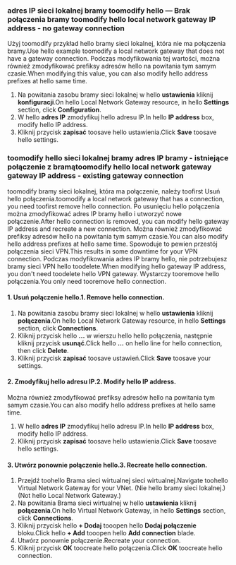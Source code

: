 ### <span data-ttu-id="e7ebd-101"><a name="gwipnoconnection"></a>adres IP sieci lokalnej bramy toomodify hello — Brak połączenia bramy</span><span class="sxs-lookup"><span data-stu-id="e7ebd-101"><a name="gwipnoconnection"></a> toomodify hello local network gateway IP address - no gateway connection</span></span>

<span data-ttu-id="e7ebd-102">Użyj toomodify przykład hello bramy sieci lokalnej, która nie ma połączenia bramy.</span><span class="sxs-lookup"><span data-stu-id="e7ebd-102">Use hello example toomodify a local network gateway that does not have a gateway connection.</span></span> <span data-ttu-id="e7ebd-103">Podczas modyfikowania tej wartości, można również zmodyfikować prefiksy adresów hello na powitania tym samym czasie.</span><span class="sxs-lookup"><span data-stu-id="e7ebd-103">When modifying this value, you can also modify hello address prefixes at hello same time.</span></span>

1. <span data-ttu-id="e7ebd-104">Na powitania zasobu bramy sieci lokalnej w hello **ustawienia** kliknij **konfiguracji**.</span><span class="sxs-lookup"><span data-stu-id="e7ebd-104">On hello Local Network Gateway resource, in hello **Settings** section, click **Configuration**.</span></span>
2. <span data-ttu-id="e7ebd-105">W hello **adres IP** zmodyfikuj hello adresu IP.</span><span class="sxs-lookup"><span data-stu-id="e7ebd-105">In hello **IP address** box, modify hello IP address.</span></span>
3. <span data-ttu-id="e7ebd-106">Kliknij przycisk **zapisać** toosave hello ustawienia.</span><span class="sxs-lookup"><span data-stu-id="e7ebd-106">Click **Save** toosave hello settings.</span></span>

### <span data-ttu-id="e7ebd-107"><a name="gwipwithconnection"></a>toomodify hello sieci lokalnej bramy adres IP bramy - istniejące połączenie z bramą</span><span class="sxs-lookup"><span data-stu-id="e7ebd-107"><a name="gwipwithconnection"></a>toomodify hello local network gateway gateway IP address - existing gateway connection</span></span>

<span data-ttu-id="e7ebd-108">toomodify bramy sieci lokalnej, która ma połączenie, należy toofirst Usuń hello połączenia.</span><span class="sxs-lookup"><span data-stu-id="e7ebd-108">toomodify a local network gateway that has a connection, you need toofirst remove hello connection.</span></span> <span data-ttu-id="e7ebd-109">Po usunięciu hello połączenia można zmodyfikować adres IP bramy hello i utworzyć nowe połączenie.</span><span class="sxs-lookup"><span data-stu-id="e7ebd-109">After hello connection is removed, you can modify hello gateway IP address and recreate a new connection.</span></span> <span data-ttu-id="e7ebd-110">Można również zmodyfikować prefiksy adresów hello na powitania tym samym czasie.</span><span class="sxs-lookup"><span data-stu-id="e7ebd-110">You can also modify hello address prefixes at hello same time.</span></span> <span data-ttu-id="e7ebd-111">Spowoduje to pewien przestój połączenia sieci VPN.</span><span class="sxs-lookup"><span data-stu-id="e7ebd-111">This results in some downtime for your VPN connection.</span></span> <span data-ttu-id="e7ebd-112">Podczas modyfikowania adres IP bramy hello, nie potrzebujesz bramy sieci VPN hello toodelete.</span><span class="sxs-lookup"><span data-stu-id="e7ebd-112">When modifying hello gateway IP address, you don't need toodelete hello VPN gateway.</span></span> <span data-ttu-id="e7ebd-113">Wystarczy tooremove hello połączenia.</span><span class="sxs-lookup"><span data-stu-id="e7ebd-113">You only need tooremove hello connection.</span></span>
 
#### <a name="1-remove-hello-connection"></a><span data-ttu-id="e7ebd-114">1. Usuń połączenie hello.</span><span class="sxs-lookup"><span data-stu-id="e7ebd-114">1. Remove hello connection.</span></span>

1. <span data-ttu-id="e7ebd-115">Na powitania zasobu bramy sieci lokalnej w hello **ustawienia** kliknij **połączenia**.</span><span class="sxs-lookup"><span data-stu-id="e7ebd-115">On hello Local Network Gateway resource, in hello **Settings** section, click **Connections**.</span></span>
2. <span data-ttu-id="e7ebd-116">Kliknij przycisk hello **...**  w wierszu hello hello połączenia, następnie kliknij przycisk **usunąć**.</span><span class="sxs-lookup"><span data-stu-id="e7ebd-116">Click hello **...** on hello line for hello connection, then click **Delete**.</span></span>
3. <span data-ttu-id="e7ebd-117">Kliknij przycisk **zapisać** toosave ustawień.</span><span class="sxs-lookup"><span data-stu-id="e7ebd-117">Click **Save** toosave your settings.</span></span>

#### <a name="2-modify-hello-ip-address"></a><span data-ttu-id="e7ebd-118">2. Zmodyfikuj hello adresu IP.</span><span class="sxs-lookup"><span data-stu-id="e7ebd-118">2. Modify hello IP address.</span></span>

<span data-ttu-id="e7ebd-119">Można również zmodyfikować prefiksy adresów hello na powitania tym samym czasie.</span><span class="sxs-lookup"><span data-stu-id="e7ebd-119">You can also modify hello address prefixes at hello same time.</span></span>

1. <span data-ttu-id="e7ebd-120">W hello **adres IP** zmodyfikuj hello adresu IP.</span><span class="sxs-lookup"><span data-stu-id="e7ebd-120">In hello **IP address** box, modify hello IP address.</span></span>
2. <span data-ttu-id="e7ebd-121">Kliknij przycisk **zapisać** toosave hello ustawienia.</span><span class="sxs-lookup"><span data-stu-id="e7ebd-121">Click **Save** toosave hello settings.</span></span>

#### <a name="3-recreate-hello-connection"></a><span data-ttu-id="e7ebd-122">3. Utwórz ponownie połączenie hello.</span><span class="sxs-lookup"><span data-stu-id="e7ebd-122">3. Recreate hello connection.</span></span>

1. <span data-ttu-id="e7ebd-123">Przejdź toohello Brama sieci wirtualnej sieci wirtualnej.</span><span class="sxs-lookup"><span data-stu-id="e7ebd-123">Navigate toohello Virtual Network Gateway for your VNet.</span></span> <span data-ttu-id="e7ebd-124">(Nie hello bramy sieci lokalnej.)</span><span class="sxs-lookup"><span data-stu-id="e7ebd-124">(Not hello Local Network Gateway.)</span></span>
2. <span data-ttu-id="e7ebd-125">Na powitania Brama sieci wirtualnej w hello **ustawienia** kliknij **połączenia**.</span><span class="sxs-lookup"><span data-stu-id="e7ebd-125">On hello Virtual Network Gateway, in hello **Settings** section, click **Connections**.</span></span>
3. <span data-ttu-id="e7ebd-126">Kliknij przycisk hello **+ Dodaj** tooopen hello **Dodaj połączenie** bloku.</span><span class="sxs-lookup"><span data-stu-id="e7ebd-126">Click hello **+ Add** tooopen hello **Add connection** blade.</span></span>
4. <span data-ttu-id="e7ebd-127">Utwórz ponownie połączenie.</span><span class="sxs-lookup"><span data-stu-id="e7ebd-127">Recreate your connection.</span></span>
5. <span data-ttu-id="e7ebd-128">Kliknij przycisk **OK** toocreate hello połączenia.</span><span class="sxs-lookup"><span data-stu-id="e7ebd-128">Click **OK** toocreate hello connection.</span></span>
